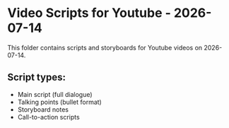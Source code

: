 # Video Scripts for Youtube - 2026-07-14

This folder contains scripts and storyboards for Youtube videos on 2026-07-14.

## Script types:
- Main script (full dialogue)
- Talking points (bullet format)
- Storyboard notes
- Call-to-action scripts
